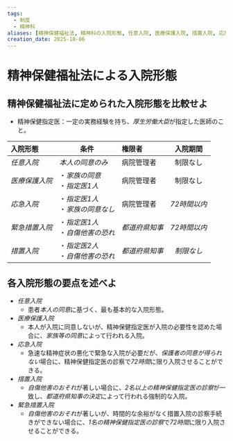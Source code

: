 ```yaml
---
tags:
  - 制度
  - 精神科
aliases: [精神保健福祉法, 精神科の入院形態, 任意入院, 医療保護入院, 措置入院, 応急入院]
creation_date: 2025-10-06
---
```

# 精神保健福祉法による入院形態

## 精神保健福祉法に定められた入院形態を比較せよ
- 精神保健指定医：一定の実務経験を持ち、*厚生労働大臣*が指定した医師のこと。

| 入院形態     | 条件                     | 権限者      |   入院期間   |
| :------- | ---------------------- | :------- | :------: |
| *任意入院*   | *本人の同意のみ*              | 病院管理者    |   制限なし   |
| *医療保護入院* | ・*家族の同意*<br>・*指定医1人*   | 病院管理者    |   制限なし   |
| *応急入院*   | ・*指定医1人*<br>・*家族の同意なし* | 病院管理者    | *72時間以内* |
| *緊急措置入院* | ・*指定医1人*<br>・*自傷他害の恐れ* | *都道府県知事* | *72時間以内* |
| *措置入院*   | ・*指定医2人*<br>・*自傷他害の恐れ* | *都道府県知事* |  *制限なし*  |

## 各入院形態の要点を述べよ
- *任意入院*
	- 患者*本人の同意*に基づく、最も基本的な入院形態。
- *医療保護入院*
	- 本人が入院に同意しないが、精神保健指定医が入院の必要性を認めた場合に、*家族等の同意*によって行われる入院。
- *応急入院*
	- 急速な精神症状の悪化で緊急な入院が必要だが、*保護者の同意が得られない*場合に、精神保健指定医の診察で*72時間*に限り入院させることができる。
- *措置入院*
	- *自傷他害のおそれ*が著しい場合に、*2名以上の精神保健指定医の診察*が一致し、*都道府県知事の決定*によって行われる強制的な入院。
- *緊急措置入院*
	- *自傷他害のおそれ*が著しいが、時間的な余裕がなく措置入院の診察手続きができない場合に、*1名の精神保健指定医の診察*で*72時間*に限り入院させることができる。